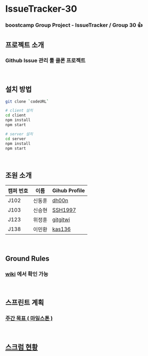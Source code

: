 # IssueTracker-30

### boostcamp Group Project - IssueTracker / Group 30 👍 <br>

## 프로젝트 소개

### Github Issue 관리 툴 클론 프로젝트

<br />

## 설치 방법

```bash
git clone `codeURL`

# client 설치
cd client
npm install
npm start

# server 설치
cd server
npm install
npm start
```

<br />

## 조원 소개

|캠퍼 번호|이름|Gihub Profile|
|---|---|---|
|J102|신동훈|[dh00n](https://github.com/dh00n)|
|J103|신승현|[SSH1997](https://github.com/SSH1997)|
|J123|위정훈|[gitgitwi](https://github.com/gitgitWi)|
|J138|이민환|[kas136](https://github.com/kas136)|

<br />

## Ground Rules

### [wiki](https://github.com/boostcamp-2020/IssueTracker-30/wiki/Group-30---Ground-Rules) 에서 확인 가능

<br />

## 스프린트 계획

### [주간 목표 ( 마일스톤 )](https://github.com/boostcamp-2020/IssueTracker-30/wiki/Milestones)

<br />

## [스크럼 현황](https://github.com/boostcamp-2020/IssueTracker-30/wiki/%EC%8A%A4%ED%81%AC%EB%9F%BC-%ED%98%84%ED%99%A9)

